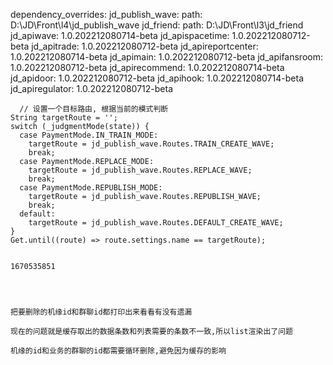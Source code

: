 dependency_overrides:
  jd_publish_wave:
    path: D:\JD\Front\l4\jd_publish_wave
  jd_friend:
    path: D:\JD\Front\l3\jd_friend
  jd_apiwave: 1.0.202212080714-beta
  jd_apispacetime: 1.0.202212080712-beta
  jd_apitrade: 1.0.202212080712-beta
  jd_apireportcenter: 1.0.202212080714-beta
  jd_apimain: 1.0.202212080712-beta
  jd_apifansroom: 1.0.202212080712-beta
  jd_apirecommend: 1.0.202212080714-beta
  jd_apidoor: 1.0.202212080712-beta
  jd_apihook: 1.0.202212080714-beta
  jd_apiregulator: 1.0.202212080712-beta



      // 设置一个目标路由, 根据当前的模式判断
    String targetRoute = '';
    switch (_judgmentMode(state)) {
      case PaymentMode.IN_TRAIN_MODE:
        targetRoute = jd_publish_wave.Routes.TRAIN_CREATE_WAVE;
        break;
      case PaymentMode.REPLACE_MODE:
        targetRoute = jd_publish_wave.Routes.REPLACE_WAVE;
        break;
      case PaymentMode.REPUBLISH_MODE:
        targetRoute = jd_publish_wave.Routes.REPUBLISH_WAVE;
        break;
      default:
        targetRoute = jd_publish_wave.Routes.DEFAULT_CREATE_WAVE;
    }
    Get.until((route) => route.settings.name == targetRoute);


    1670535851




    把要删除的机缘id和群聊id都打印出来看看有没有遗漏

    现在的问题就是缓存取出的数据条数和列表需要的条数不一致,所以list渲染出了问题

    机缘的id和业务的群聊的id都需要循环删除,避免因为缓存的影响